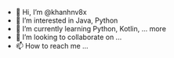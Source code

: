- 👋 Hi, I’m @khanhnv8x
- 👀 I’m interested in Java, Python 
- 🌱 I’m currently learning Python, Kotlin, ... more
- 💞️ I’m looking to collaborate on ...
- 📫 How to reach me ...

<!---
khanhnv8x/khanhnv8x is a ✨ special ✨ repository because its `README.md` (this file) appears on your GitHub profile.
You can click the Preview link to take a look at your changes.
--->
